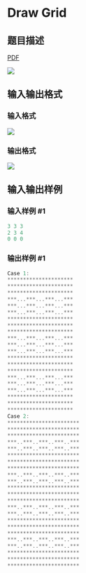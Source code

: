 # Draw Grid

## 题目描述

[problemUrl]: https://uva.onlinejudge.org/index.php?option=com_onlinejudge&Itemid=8&category=22&page=show_problem&problem=2015

[PDF](https://uva.onlinejudge.org/external/110/p11074.pdf)

![](https://cdn.luogu.com.cn/upload/vjudge_pic/UVA11074/76d61337079139953477396d75cd9fb61c879cee.png)

## 输入输出格式

### 输入格式

![](https://cdn.luogu.com.cn/upload/vjudge_pic/UVA11074/8ada2ff7f6fa3e1eca149ec60f93b009100c1a81.png)

### 输出格式

![](https://cdn.luogu.com.cn/upload/vjudge_pic/UVA11074/558a4855c49dfe49b13e55013d64b27ca159ee87.png)

## 输入输出样例

### 输入样例 #1

```cpp
3 3 3
2 3 4
0 0 0
```


### 输出样例 #1

```cpp
Case 1:
*********************
*********************
*********************
***...***...***...***
***...***...***...***
***...***...***...***
*********************
*********************
*********************
***...***...***...***
***...***...***...***
***...***...***...***
*********************
*********************
*********************
***...***...***...***
***...***...***...***
***...***...***...***
*********************
*********************
*********************
Case 2:
***********************
***********************
***********************
***..***..***..***..***
***..***..***..***..***
***********************
***********************
***********************
***..***..***..***..***
***..***..***..***..***
***********************
***********************
***********************
***..***..***..***..***
***..***..***..***..***
***********************
***********************
***********************
***..***..***..***..***
***..***..***..***..***
***********************
***********************
***********************
```


